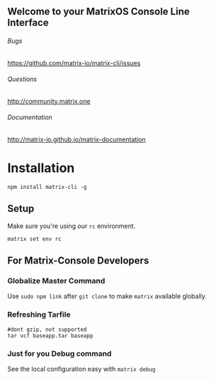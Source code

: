 ## Welcome to your MatrixOS Console Line Interface

###### Bugs
https://github.com/matrix-io/matrix-cli/issues

###### Questions
http://community.matrix.one

###### Documentation
http://matrix-io.github.io/matrix-documentation


# Installation

```
npm install matrix-cli -g
```

## Setup

Make sure you're using our `rc` environment.

```
matrix set env rc
```

## For Matrix-Console Developers
### Globalize Master Command
Use `sudo npm link` after `git clone` to make `matrix` available globally.

### Refreshing Tarfile
```
#dont gzip, not supported
tar vcf baseapp.tar baseapp
```

### Just for you Debug command
See the local configuration easy with `matrix debug`
